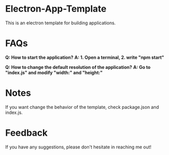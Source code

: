 # Electron-App-Template
This is an electron template for building applications.

# FAQs
**Q: How to start the application?**
**A: 1. Open a terminal, 2. write "npm start"**

**Q: How to change the default resolution of the application?**
**A: Go to "index.js" and modify "width:" and "height:"**

# Notes
If you want change the behavior of the template, check package.json and index.js.

# Feedback
If you have any suggestions, please don't hesitate in reaching me out!